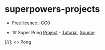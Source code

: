 # superpowers-projects
* [Free licence : CC0][1]

[1]: https://creativecommons.org/publicdomain/zero/1.0/

* 1# Super Pong [Project](1SuperPong) - [Tutorial][2], [Source][3]

[//]: <> Pong

[2]: https://github.com/mseyne/superpowers-tutorials/tree/master/1SuperPong
[3]: https://github.com/mseyne/superpowers-sources/tree/master/1SuperPong